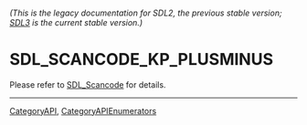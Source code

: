###### (This is the legacy documentation for SDL2, the previous stable version; [SDL3](https://wiki.libsdl.org/SDL3/) is the current stable version.)
# SDL_SCANCODE_KP_PLUSMINUS

Please refer to [SDL_Scancode](SDL_Scancode) for details.

----
[CategoryAPI](CategoryAPI), [CategoryAPIEnumerators](CategoryAPIEnumerators)

